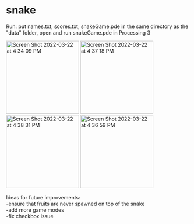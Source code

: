 # snake

Run: put names.txt, scores.txt, snakeGame.pde in the same directory as the "data" folder, open and run snakeGame.pde in Processing 3  

<img width="200" alt="Screen Shot 2022-03-22 at 4 34 09 PM" src="https://user-images.githubusercontent.com/48075045/159587865-99f66da7-2b99-4a91-98ad-f88837be8ca9.png">

<img width="200" alt="Screen Shot 2022-03-22 at 4 37 18 PM" src="https://user-images.githubusercontent.com/48075045/159587979-554e23e8-34ed-4993-ac14-adcd7fb6b715.png">

<img width="200" alt="Screen Shot 2022-03-22 at 4 38 31 PM" src="https://user-images.githubusercontent.com/48075045/159587957-13d1778c-5f66-46dc-b437-d0fee4e65a67.png">

<img width="200" alt="Screen Shot 2022-03-22 at 4 36 59 PM" src="https://user-images.githubusercontent.com/48075045/159587990-9f91ca76-6474-4d8a-b891-7855c8b9e0fc.png">




  
Ideas for future improvements:  
-ensure that fruits are never spawned on top of the snake  
-add more game modes  
-fix checkbox issue  
